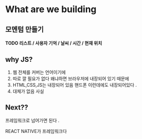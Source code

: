 
# What are we building 

## 모멘텀 만들기 

#### TODO 리스트 / 사용자 기억 / 날씨  / 시간 / 현재 위치 

## why JS? 

1. 웹 전체를 커버는 언어이기에 
2. 따로 깔 필요가 없다 왜냐하면 브라우저에 내장되어 있기 때문에 
3. HTML,CSS,JS는 내장되어 있음 핸드폰 이런데에도 내장되어있다 .
4. 대체가 없음 사실 

## Next?? 

프레임워크로 넘어가면 된다 .


REACT NATIVE가 프레임워크다 